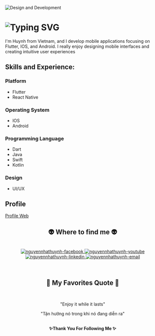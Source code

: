 ![Design and Development](https://media.licdn.com/dms/image/D5616AQEZgqy9pBKdWQ/profile-displaybackgroundimage-shrink_350_1400/0/1719355246572?e=1728518400&v=beta&t=Oo0cqJr5lO97M1E8kV1F3zWzRRmj4HtbZMo2wFcugmc)

# ![Typing SVG](https://readme-typing-svg.demolab.com?font=Fira+Code&weight=700&size=30&duration=1000&pause=500&color=FF9999&vCenter=true&&multiline=true&random=false&width=1200&height=60&lines=Hi+there!,+My+name+is+Nicky+Huynh👋)

I'm Huynh from Vietnam, and I develop mobile applications focusing on Flutter, IOS, and Android. I really enjoy designing mobile interfaces and creating intuitive user experiences

## Skills and Experience:
### Platform
* Flutter
* React Native
### Operating System
* IOS
* Android
### Programming Language
*  Dart
*  Java
*  Swift
*  Kotlin
### Design
* UI/UX
  
## Profile
<a href="https://www.linkedin.com/in/nguyen-nhat-huynh-xd](https://nguyennhathuynh.github.io/portfolio/" target="blank">
    Profile Web
</a>

<!-- START GWhere to find me -->
<h2 align="center">👽 Where to find me 👽</h2>
<br>
<!-- https://icons8.com -->
<div align="center">
  <a href="https://www.facebook.com/nickyxoandev/" target="blank">
    <img src="https://img.icons8.com/bubbles/100/000000/facebook-new.png" alt="nguyennhathuynh-facebook" />
  </a>
  <a href="https://www.youtube.com/@xoandev" target="blank">
    <img src="https://img.icons8.com/bubbles/100/000000/youtube-squared.png" alt="nguyennhathuynh-youtube" />
  </a>
  <a href="https://www.linkedin.com/in/nguyen-nhat-huynh-xd" target="blank">
    <img src="https://img.icons8.com/bubbles/100/000000/linkedin.png" alt="nguyennhathuynh-linkedin" />
  </a>
<!--   <a href="#" target="blank">
    <img src="https://img.icons8.com/bubbles/100/000000/instagram.png" alt="nguyennhathuynh-instagram" />
  </a> -->
  <a href="mailto:nguyenhuynh162003@gmail.com" target="top">
    <img src="https://img.icons8.com/bubbles/100/000000/apple-mail.png" alt="nguyennhathuynh-email" />
  </a>
</div>
<!-- END GWhere to find me -->
<br>
<br>


<h2 align="center">📑 My Favorites Quote 📑</h2>
<br>
<div align="center"> 
<p>"Enjoy it while it lasts"<p>
<p>"Tận hưởng nó trong khi nó đang diễn ra"<p>
</div>

<br>

<div align='center'>
<b> ✨Thank You For Following Me ✨</b>
</div>

<br>
<br>
<br>
<br>

